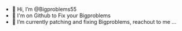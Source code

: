 - 👋 Hi, I’m @Bigproblems55
- 👀 I'm on Github to Fix your Bigproblems
- 🌱 I’m currently patching and fixing Bigproblems, reachout to me ...


<!---
Bigproblems55/Bigproblems55 is a ✨ special ✨ repository because its `README.md` (this file) appears on your GitHub profile.
You can click the Preview link to take a look at your changes.
--->
